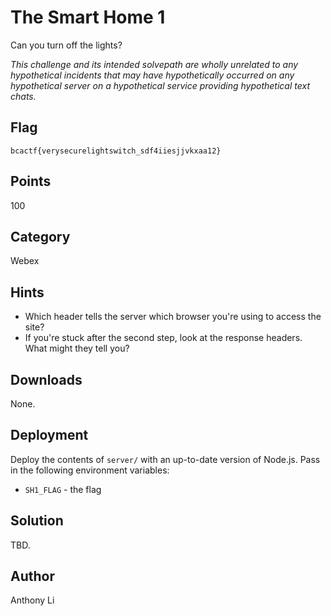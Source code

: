 # The Smart Home 1
Can you turn off the lights?

*This challenge and its intended solvepath are wholly unrelated to any hypothetical incidents that may have hypothetically occurred on any hypothetical server on a hypothetical service providing hypothetical text chats.*

## Flag
```
bcactf{verysecurelightswitch_sdf4iiesjjvkxaa12}
```

## Points
100

## Category
Webex

## Hints
* Which header tells the server which browser you're using to access the site?
* If you're stuck after the second step, look at the response headers. What might they tell you?

## Downloads
None.

## Deployment
Deploy the contents of `server/` with an up-to-date version of Node.js. Pass in the following environment variables:
* `SH1_FLAG` - the flag

## Solution
TBD.

## Author
Anthony Li
